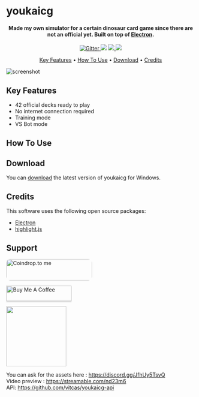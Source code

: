 
# youkaicg

<h4 align="center">Made my own simulator for a certain dinosaur card game since there are not an official yet. Built on top of <a href="http://electron.atom.io" target="_blank">Electron</a>.</h4>

<p align="center">
  <a href="https://badge.fury.io/js/electron-markdownify">
    <img src="https://badge.fury.io/js/electron-markdownify.svg"
         alt="Gitter">
  </a>
  <a href="https://gitter.im/amitmerchant1990/electron-markdownify"><img src="https://badges.gitter.im/amitmerchant1990/electron-markdownify.svg"></a>
  <a href="https://saythanks.io/to/bullredeyes@gmail.com">
      <img src="https://img.shields.io/badge/SayThanks.io-%E2%98%BC-1EAEDB.svg">
  </a>
  <a href="https://www.paypal.me/AmitMerchant">
    <img src="https://img.shields.io/badge/$-donate-ff69b4.svg?maxAge=2592000&amp;style=flat">
  </a>
</p>

<p align="center">
  <a href="#key-features">Key Features</a> •
  <a href="#how-to-use">How To Use</a> •
  <a href="#download">Download</a> •
  <a href="#credits">Credits</a> 
</p>

![screenshot](https://i.ibb.co/K6SFdPc/ezgif-3-9108c5faf8.gif)

## Key Features

* 42 official decks ready to play
* No internet connection required
* Training mode
* VS Bot mode

## How To Use

## Download

You can [download](https://github.com/amitmerchant1990/electron-markdownify/releases/tag/v1.2.0) the latest version of youkaicg for Windows.

## Credits

This software uses the following open source packages:

- [Electron](http://electron.atom.io/)
- [highlight.js](https://highlightjs.org/)

## Support

<a href="https://coindrop.to/youkaicg" target="_blank"><img src="https://coindrop.to/embed-button.png" style="border-radius: 10px; height: 57px !important;width: 229px !important;" alt="Coindrop.to me"></img></a>

<a href="https://www.buymeacoffee.com/5Zn8Xh3l9" target="_blank"><img src="https://www.buymeacoffee.com/assets/img/custom_images/purple_img.png" alt="Buy Me A Coffee" style="height: 41px !important;width: 174px !important;box-shadow: 0px 3px 2px 0px rgba(190, 190, 190, 0.5) !important;-webkit-box-shadow: 0px 3px 2px 0px rgba(190, 190, 190, 0.5) !important;" ></a>

<a href="https://www.patreon.com/amitmerchant"><img src="https://c5.patreon.com/external/logo/become_a_patron_button@2x.png" width="160"></a>

You can ask for the assets here : https://discord.gg/JfhUy5TsvQ<br>
Video preview : https://streamable.com/nd23m6<br>
API: https://github.com/vitcas/youkaicg-api<br>
